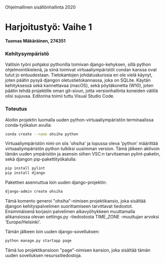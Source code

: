 Ohjelmallinen sisällönhallinta 2020
# Harjoitustyö: Vaihe 1
**Tuomas Mäkäräinen, 274351**

### Kehitysympäristö
Valitsin työni pohjaksi pythonilla toimivan django-kehyksen, sillä python ohjelmointikielenä, ja siinä toimivat virtuaaliympäristöt condan kanssa ovat tutut jo entuudestaan. Tietokantojen johdatuskurssia en ole vielä käynyt, joten päätin pysyä djangon oletustietokannassa, joka on SQLite. Käytän kehityksessä sekä kannettavaa (macOS), sekä pöytäkonetta (W10), joten päätin tehdä projektille oman git-sivun, jotta versionhallinta koneiden välillä olisi sujuvaa. Editorina toimii tuttu Visual Studio Code.

### Toteutus
Aloitin projektin luomalla uuden python-virtuaaliympäristön terminaalissa conda-työkalun avulla:
```sh
conda create --name ohsiha python
```
Virtuaaliympäristön nimi on siis 'ohsiha' ja lopussa oleva 'python' määrittää virtuaaliympäristön python tulkiksi uusimman version. Tämä jälkeen aktivoin tämän uuden ympäristön ja asensin siihen VSC:n tarvitseman pylint-paketin, sekä djangon pip-pakettityökalulla:
```sh
pip install pylint
pip install django
```
Pakettien asennuttua loin uuden django-projektin:
```sh
django-admin create ohsiha
```
Tämä komento generoi "ohsiha"-nimisen projektikansio, joka sisältää djangon kehityspalvelimen suorittamiseen tarvittavat tiedostot.
Ensimmäisenä korjasin palvelimen aikavyöhykkeen muuttamalla alikansiossa olevan settings.py -tiedostosta TIME_ZONE -muuttujan arvoksi 'Europe/Helsinki'.

Tämän jälkeen loin uuden django-sovelluksen:
```sh
python manage.py startapp page
```
Tämä luo projektikansioon "page"-nimisen kansion, joka sisältää tämän uuden sovelluksen resurssitiedostoja.
